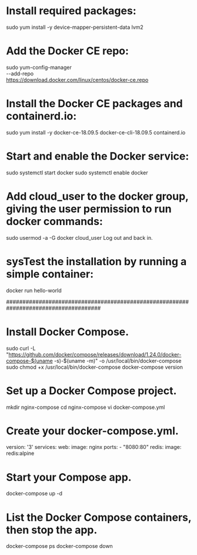 # Install required packages:
sudo yum install -y device-mapper-persistent-data lvm2


# Add the Docker CE repo:
sudo yum-config-manager \
    --add-repo \
    https://download.docker.com/linux/centos/docker-ce.repo


# Install the Docker CE packages and containerd.io:
sudo yum install -y docker-ce-18.09.5 docker-ce-cli-18.09.5 containerd.io


# Start and enable the Docker service:
sudo systemctl start docker
sudo systemctl enable docker


# Add cloud_user to the docker group, giving the user permission to run docker commands:
sudo usermod -a -G docker cloud_user
Log out and back in.

# sysTest the installation by running a simple container:
docker run hello-world


#####################################################################################

# Install Docker Compose.
sudo curl -L "https://github.com/docker/compose/releases/download/1.24.0/docker-compose-$(uname -s)-$(uname -m)" -o /usr/local/bin/docker-compose
sudo chmod +x /usr/local/bin/docker-compose
docker-compose version

# Set up a Docker Compose project.
mkdir nginx-compose
cd nginx-compose
vi docker-compose.yml

# Create your docker-compose.yml.

version: '3'
services:
  web:
    image: nginx
    ports:
    - "8080:80"
  redis:
    image: redis:alpine

# Start your Compose app.
docker-compose up -d

# List the Docker Compose containers, then stop the app.
docker-compose ps
docker-compose down
